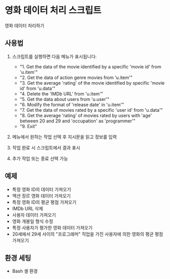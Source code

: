 # 영화 데이터 처리 스크립트

영화 데이터 처리하기

## 사용법

1. 스크립트를 실행하면 다음 메뉴가 표시됩니다:

   - "1. Get the data of the movie identified by a specific 'movie id' from 'u.item'"
   - "2. Get the data of action genre movies from 'u.item'"
   - "3. Get the average 'rating' of the movie identified by specific 'movie id' from 'u.data'"
   - "4. Delete the 'IMDb URL' from 'u.item'"
   - "5. Get the data about users from 'u.user'"
   - "6. Modify the format of 'release date' in 'u.item'"
   - "7. Get the data of movies rated by a specific 'user id' from 'u.data'"
   - "8. Get the average 'rating' of movies rated by users with 'age' between 20 and 29 and 'occupation' as 'programmer'"
   - "9. Exit"

2. 메뉴에서 원하는 작업 선택 후 지시문을 읽고 정보를 입력

3. 작업 완료 시 스크립트에서 결과 표시

4. 추가 작업 또는 종료 선택 가능

## 예제

- 특정 영화 ID의 데이터 가져오기
- 액션 장르 영화 데이터 가져오기
- 특정 영화 ID의 평균 평점 가져오기
- IMDb URL 삭제
- 사용자 데이터 가져오기
- 영화 개봉일 형식 수정
- 특정 사용자가 평가한 영화 데이터 가져오기
- 20세에서 29세 사이의 "프로그래머" 직업을 가진 사용자에 의한 영화의 평균 평점 가져오기

## 환경 세팅

- Bash 셸 환경
